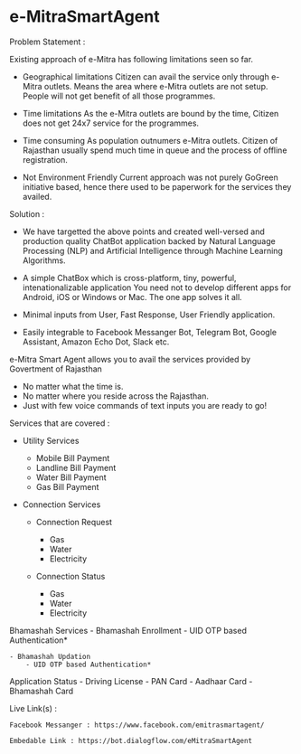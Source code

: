 # e-MitraSmartAgent

Problem Statement : 

Existing approach of e-Mitra has following limitations seen so far.
- Geographical limitations
	Citizen can avail the service only through e-Mitra outlets. Means the area where e-Mitra outlets are not setup.
	People will not get benefit of all those programmes.

- Time limitations
	As the e-Mitra outlets are bound by the time, Citizen does not get 24x7 service for the programmes.
	
- Time consuming
	As population outnumers e-Mitra outlets. Citizen of Rajasthan usually spend much time in queue and the process of offline registration.
	
- Not Environment Friendly
	Current approach was not purely GoGreen initiative based, hence there used to be paperwork for the services they availed.
	
Solution :

- We have targetted the above points and created well-versed and production quality ChatBot application backed by 
 Natural Language Processing (NLP) and Artificial Intelligence through Machine Learning Algorithms.
 
- A simple ChatBox which is cross-platform, tiny, powerful, intenationalizable application
  You need not to develop different apps for Android, iOS or Windows or Mac.
  The one app solves it all.
  
- Minimal inputs from User, Fast Response, User Friendly application.

- Easily integrable to Facebook Messanger Bot, Telegram Bot, Google Assistant, Amazon Echo Dot, Slack etc.

e-Mitra Smart Agent allows you to avail the services provided by Govertment of Rajasthan
- No matter what the time is.
- No matter where you reside across the Rajasthan.
- Just with few voice commands of text inputs you are ready to go!


Services that are covered :

- Utility Services
	- Mobile Bill Payment
	- Landline Bill Payment
	- Water Bill Payment
	- Gas Bill Payment

- Connection Services
	- Connection Request
		- Gas
		- Water
		- Electricity
	
	- Connection Status
		- Gas
		- Water
		- Electricity
		
Bhamashah Services
	- Bhamashah Enrollment
		- UID OTP based Authentication*
		
	- Bhamashah Updation
		- UID OTP based Authentication*
		
Application Status
	- Driving License
	- PAN Card
	- Aadhaar Card
	- Bhamashah Card
	
	
Live Link(s) : 

	Facebook Messanger : https://www.facebook.com/emitrasmartagent/

	Embedable Link : https://bot.dialogflow.com/eMitraSmartAgent

		
